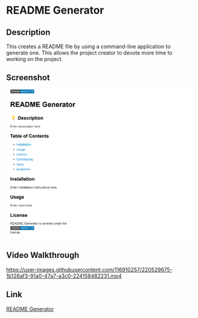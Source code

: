 # README Generator

## Description

This creates a README file by using a command-line application to generate one. This allows the project creator to devote more time to working on the project.

## Screenshot

![image](./images/Screenshot.png)

## Video Walkthrough

https://user-images.githubusercontent.com/116910257/220529675-1b126af3-91a0-47a7-a3c0-224158482231.mp4


## Link

<a href=https://shobannah.github.io/ReadMeGenerator/> README Generator
